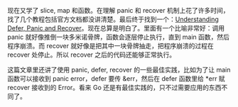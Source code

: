 现在又学了 slice, map 和函数。在理解 panic 和 recover 机制上花了许多时间，找了几个教程包括官方文档都没讲清楚。最后终于找到一个：[Understanding Defer, Panic and Recover](https://www.ardanlabs.com/blog/2013/06/understanding-defer-panic-and-recover.html)。现在总算是明白了。里面有一个比喻非常好：调用 panic 就好像推倒一块多米诺骨牌，函数会逐层停止执行，直到 main 函数，然后程序崩溃。而 recover 就好像是把其中一块骨牌抽走，把程序崩溃的过程在 recover 处停止。所以 recover 之后的代码还能够正常执行。

这篇文章里还讲了使用 panic, defer, recover 的一些最佳实践，比如为了让 main 函数可以接收到 panic error，defer 要传 &err，然后在 defer 函数里给 *err 赋 recover 接收到的 Error。看来 Go 还是有最佳实践的，只不过需要应用的东西不同了。